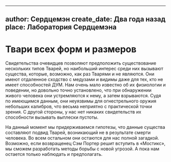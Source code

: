 
---
author: Сердцемэн
create_date: Два года назад
place: Лаборатория Сердцемэна
---

# Твари всех форм и размеров


Свидетельства очевидцев позволяют предположить существование нескольких типов Тварей, но наибольший интерес среди них вызывают существа, которые, возможно, как раз Тварями и не являются. Они имеют отдаленное сходство с медузами и видимы даже для тех, кто не имеет способностей ДУМ. Нам очень мало известно об их физиологии и поведении, но довольно точно установлено, что при обнаружении живого человека они устремляются к нему, а затем взрываются. Судя по имеющимся данным, они неуязвимы для огнестрельного оружия небольших калибров, что весьма неприятно с практической точки зрения. С другой стороны, у нас нет никаких свидетельств их способности вызывать выплески пустоты.


На данный момент мы придерживаемся гипотезы, что данные существа составляют подвид Тварей, возникающий не в результате смерти человека. Во всем остальном они остаются для нас полной загадкой. Возможно, если возвращенец Сэм Портер решит вступить в «Мостикс», мы сможем разработать методы борьбы с новой угрозой. А пока нам остается только наблюдать и предполагать.




